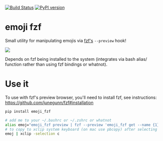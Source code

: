 [![Build Status](https://travis-ci.com/noahp/emoji_fzf.svg?branch=master)](https://travis-ci.com/noahp/emoji_fzf)
[![PyPI version](https://img.shields.io/pypi/v/emoji_fzf.svg?longCache=true)](https://pypi.org/project/emoji_fzf/)

# emoji fzf
Small utility for manipulating emojis via [fzf's](https://github.com/junegunn/fzf) `--preview` hook!

<img src="https://cdn.rawgit.com/noahp/emoji_fzf/assets/demo.svg">

Depends on fzf being installed to the system (integrates via bash alias/
function rather than using fzf bindings or whatnot).

# Use it
To use with fzf's preview browser, you'll need to install fzf, see instructions:
https://github.com/junegunn/fzf#installation

```bash
pip install emoji_fzf

# add me to your ~/.bashrc or ~/.zshrc or whatnot
alias emoj="emoji_fzf preview | fzf --preview 'emoji_fzf get --name {1}' | cut -d \" \" -f 1 | emoji_fzf get"
# to copy to xclip system keyboard (on mac use pbcopy) after selecting
emoj | xclip -selection c
```

